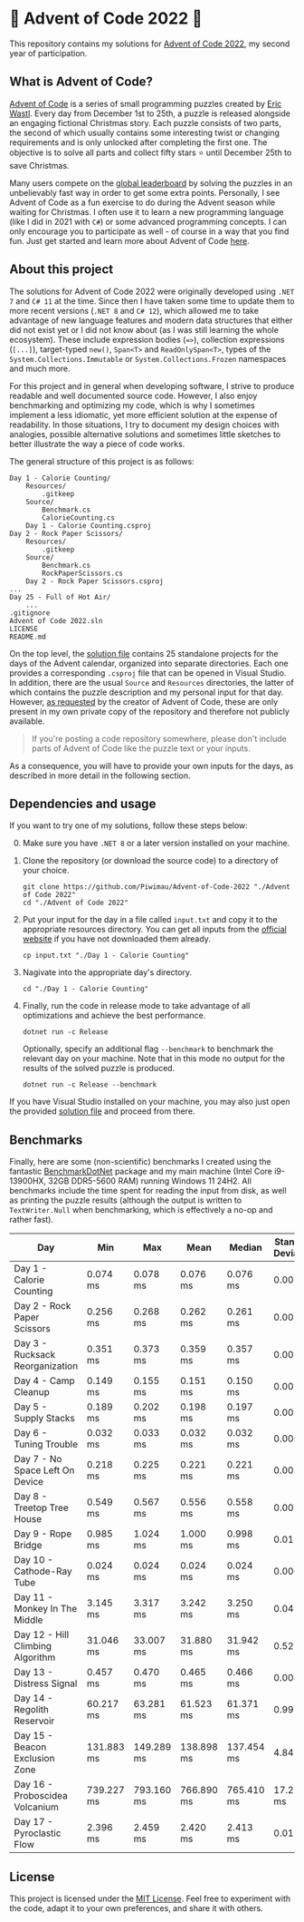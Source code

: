 # 🎄 Advent of Code 2022 🎄

This repository contains my solutions for [Advent of Code 2022](https://adventofcode.com/2022),
my second year of participation.

## What is Advent of Code?

[Advent of Code](https://adventofcode.com/) is a series of small programming puzzles created by
[Eric Wastl](http://was.tl/). Every day from December 1st to 25th, a puzzle is released alongside an
engaging fictional Christmas story. Each puzzle consists of two parts, the second of which usually
contains some interesting twist or changing requirements and is only unlocked after completing the
first one. The objective is to solve all parts and collect fifty stars ⭐ until December 25th to
save Christmas.

Many users compete on the [global leaderboard](https://adventofcode.com/2022/leaderboard) by
solving the puzzles in an unbelievably fast way in order to get some extra points. Personally,
I see Advent of Code as a fun exercise to do during the Advent season while waiting for Christmas.
I often use it to learn a new programming language (like I did in 2021 with `C#`) or some advanced
programming concepts. I can only encourage you to participate as well - of course in a way that you
find fun. Just get started and learn more about Advent of Code
[here](https://adventofcode.com/2022/about).

## About this project

The solutions for Advent of Code 2022 were originally developed using `.NET 7` and `C# 11` at the
time. Since then I have taken some time to update them to more recent versions (`.NET 8` and
`C# 12`), which allowed me to take advantage of new language features and modern data structures
that either did not exist yet or I did not know about (as I was still learning the whole ecosystem).
These include expression bodies (`=>`), collection expressions (`[...]`), target-typed `new()`,
`Span<T>` and `ReadOnlySpan<T>`, types of the `System.Collections.Immutable` or
`System.Collections.Frozen` namespaces and much more.

For this project and in general when developing software, I strive to produce readable and well
documented source code. However, I also enjoy benchmarking and optimizing my code, which is why I
sometimes implement a less idiomatic, yet more efficient solution at the expense of readability.
In those situations, I try to document my design choices with analogies, possible alternative
solutions and sometimes little sketches to better illustrate the way a piece of code works.

The general structure of this project is as follows:

```
Day 1 - Calorie Counting/
    Resources/
        .gitkeep
    Source/
        Benchmark.cs
        CalorieCounting.cs
    Day 1 - Calorie Counting.csproj
Day 2 - Rock Paper Scissors/
    Resources/
        .gitkeep
    Source/
        Benchmark.cs
        RockPaperScissors.cs
    Day 2 - Rock Paper Scissors.csproj
...
Day 25 - Full of Hot Air/
    ...
.gitignore
Advent of Code 2022.sln
LICENSE
README.md
```

On the top level, the [solution file](<Advent of Code 2022.sln>) contains 25 standalone projects
for the days of the Advent calendar, organized into separate directories. Each one provides a
corresponding `.csproj` file that can be opened in Visual Studio. In addition, there are the usual
`Source` and `Resources` directories, the latter of which contains the puzzle description and my
personal input for that day. However, [as requested](https://adventofcode.com/2022/about) by the
creator of Advent of Code, these are only present in my own private copy of the repository and
therefore not publicly available.

> If you're posting a code repository somewhere, please don't include parts of Advent of Code like
  the puzzle text or your inputs.

As a consequence, you will have to provide your own inputs for the days, as described in more detail
in the following section.

## Dependencies and usage

If you want to try one of my solutions, follow these steps below:

0. Make sure you have `.NET 8` or a later version installed on your machine.

1. Clone the repository (or download the source code) to a directory of your choice.

   ```shell
   git clone https://github.com/Piwimau/Advent-of-Code-2022 "./Advent of Code 2022"
   cd "./Advent of Code 2022"
   ```

2. Put your input for the day in a file called `input.txt` and copy it to the appropriate resources
   directory. You can get all inputs from the [official website](https://adventofcode.com/2022) if
   you have not downloaded them already.

   ```shell
   cp input.txt "./Day 1 - Calorie Counting"
   ```

3. Nagivate into the appropriate day's directory.

   ```shell
   cd "./Day 1 - Calorie Counting"
   ```

4. Finally, run the code in release mode to take advantage of all optimizations and achieve the best
   performance.

   ```shell
   dotnet run -c Release
   ```

   Optionally, specify an additional flag `--benchmark` to benchmark the relevant day on your
   machine. Note that in this mode no output for the results of the solved puzzle is produced.

   ```shell
   dotnet run -c Release --benchmark
   ```

If you have Visual Studio installed on your machine, you may also just open the provided
[solution file](<Advent of Code 2022.sln>) and proceed from there.

## Benchmarks

Finally, here are some (non-scientific) benchmarks I created using the fantastic
[BenchmarkDotNet](https://github.com/dotnet/BenchmarkDotNet) package and my main machine (Intel Core
i9-13900HX, 32GB DDR5-5600 RAM) running Windows 11 24H2. All benchmarks include the time spent for
reading the input from disk, as well as printing the puzzle results (although the output is written
to `TextWriter.Null` when benchmarking, which is effectively a no-op and rather fast).

| Day                              | Min        | Max        | Mean       | Median     | Standard Deviation |
|----------------------------------|------------|------------|------------|------------|--------------------|
| Day 1 - Calorie Counting         |   0.074 ms |   0.078 ms |   0.076 ms |   0.076 ms |           0.001 ms |
| Day 2 - Rock Paper Scissors      |   0.256 ms |   0.268 ms |   0.262 ms |   0.261 ms |           0.003 ms |
| Day 3 - Rucksack Reorganization  |   0.351 ms |   0.373 ms |   0.359 ms |   0.357 ms |           0.007 ms |
| Day 4 - Camp Cleanup             |   0.149 ms |   0.155 ms |   0.151 ms |   0.150 ms |           0.002 ms |
| Day 5 - Supply Stacks            |   0.189 ms |   0.202 ms |   0.198 ms |   0.197 ms |           0.003 ms |
| Day 6 - Tuning Trouble           |   0.032 ms |   0.033 ms |   0.032 ms |   0.032 ms |           0.000 ms |
| Day 7 - No Space Left On Device  |   0.218 ms |   0.225 ms |   0.221 ms |   0.221 ms |           0.002 ms |
| Day 8 - Treetop Tree House       |   0.549 ms |   0.567 ms |   0.556 ms |   0.558 ms |           0.005 ms |
| Day 9 - Rope Bridge              |   0.985 ms |   1.024 ms |   1.000 ms |   0.998 ms |           0.011 ms |
| Day 10 - Cathode-Ray Tube        |   0.024 ms |   0.024 ms |   0.024 ms |   0.024 ms |           0.000 ms |
| Day 11 - Monkey In The Middle    |   3.145 ms |   3.317 ms |   3.242 ms |   3.250 ms |           0.048 ms |
| Day 12 - Hill Climbing Algorithm |  31.046 ms |  33.007 ms |  31.880 ms |  31.942 ms |           0.521 ms |
| Day 13 - Distress Signal         |   0.457 ms |   0.470 ms |   0.465 ms |   0.466 ms |           0.004 ms |
| Day 14 - Regolith Reservoir      |  60.217 ms |  63.281 ms |  61.523 ms |  61.371 ms |           0.995 ms |
| Day 15 - Beacon Exclusion Zone   | 131.883 ms | 149.289 ms | 138.898 ms | 137.454 ms |           4.843 ms |
| Day 16 - Proboscidea Volcanium   | 739.227 ms | 793.160 ms | 766.890 ms | 765.410 ms |          17.228 ms |
| Day 17 - Pyroclastic Flow        |   2.396 ms |   2.459 ms |   2.420 ms |   2.413 ms |           0.017 ms |

## License

This project is licensed under the [MIT License](LICENSE). Feel free to experiment with the code,
adapt it to your own preferences, and share it with others.